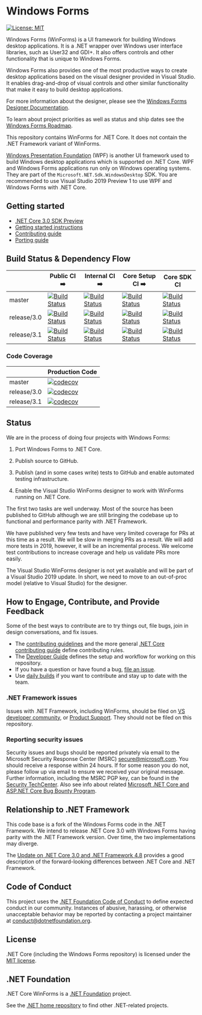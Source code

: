 # Windows Forms

[![License: MIT](https://img.shields.io/badge/License-MIT-green.svg)](https://github.com/dotnet/winforms/blob/master/LICENSE.TXT)

Windows Forms (WinForms) is a UI framework for building Windows desktop applications. It is a .NET wrapper over Windows user interface libraries, such as User32 and GDI+. It also offers controls and other functionality that is unique to Windows Forms.

Windows Forms also provides one of the most productive ways to create desktop applications based on the visual designer provided in Visual Studio. It enables drag-and-drop of visual controls and other similar functionality that make it easy to build desktop applications.

For more information about the designer, please see the [Windows Forms Designer Documentation](Documentation/winforms-designer.md).

To learn about project priorities as well as status and ship dates see the [Windows Forms Roadmap](roadmap.md).

This repository contains WinForms for .NET Core. It does not contain the .NET Framework variant of WinForms.

[Windows Presentation Foundation][wpf] (WPF) is another UI framework used to build Windows desktop applications which is supported on .NET Core. WPF and Windows Forms applications  run only on Windows operating systems. They are part of the `Microsoft.NET.Sdk.WindowsDesktop` SDK. You are recommended to use Visual Studio 2019 Preview 1 to use WPF and Windows Forms with .NET Core.

## Getting started

* [.NET Core 3.0 SDK Preview][.net-core-3.0-sdk-preview]
* [Getting started instructions][getting-started]
* [Contributing guide][contributing]
* [Porting guide][porting-guidelines]

## Build Status & Dependency Flow

|               | Public CI                                  :arrow_right:  | Internal CI                                    :arrow_right:  | Core Setup CI                                     :arrow_right:  | Core SDK CI                                                   |
|-------------  |---------------------------------------------------------  |-------------------------------------------------------------  |----------------------------------------------------------------  |-------------------------------------------------------------  |
| master        | [![Build Status][master-public-build]][public-build]      | [![Build Status][master-internal-build]][internal-build]      | [![Build Status][master-core-setup-build]][core-setup-build]     | [![Build Status][master-core-sdk-build]][core-sdk-build]      |
| release/3.0   | [![Build Status][release3-public-build]][public-build]    | [![Build Status][release3-internal-build]][internal-build]    | [![Build Status][release3-core-setup-build]][core-setup-build]   | [![Build Status][release3-core-sdk-build]][core-sdk-build]    |
| release/3.1   | [![Build Status][release31-public-build]][public-build]   | [![Build Status][release31-internal-build]][internal-build]   | [![Build Status][release31-core-setup-build]][core-setup-build]  | [![Build Status][release31-core-sdk-build]][core-sdk-build]   |

### Code Coverage

|               | Production Code                                   | 
|-------------  |-------------------------------------------------  |
| master        | [![codecov][master-coverage-prod]][coverage]      |
| release/3.0   | [![codecov][release3-coverage-prod]][coverage]    |
| release/3.1   | [![codecov][release31-coverage-prod]][coverage]   |

## Status

We are in the process of doing four projects with Windows Forms:

1. Port Windows Forms to .NET Core.

1. Publish source to GitHub.

1. Publish (and in some cases write) tests to GitHub and enable automated testing infrastructure.

1. Enable the Visual Studio WinForms designer to work with WinForms running on .NET Core.

The first two tasks are well underway. Most of the source has been published to GitHub although we are still bringing the codebase up to functional and performance parity with .NET Framework.

We have published very few tests and have very limited coverage for PRs at this time as a result. We will be slow in merging PRs as a result. We will add more tests in 2019, however, it will be an incremental process. We welcome test contributions to increase coverage and help us validate PRs more easily.

The Visual Studio WinForms designer is not yet available and will be part of a Visual Studio 2019 update. In short, we need to move to an out-of-proc model (relative to Visual Studio) for the designer.

## How to Engage, Contribute, and Provide Feedback

Some of the best ways to contribute are to try things out, file bugs, join in design conversations, and fix issues.

* The [contributing guidelines][contributing] and the more general [.NET Core contributing guide][corefx-contributing] define contributing rules.
* The [Developer Guide][developing] defines the setup and workflow for working on this repository.
* If you have a question or have found a bug, [file an issue][issue-new].
* Use [daily builds][getting-started] if you want to contribute and stay up to date with the team.

### .NET Framework issues

Issues with .NET Framework, including WinForms, should be filed on [VS developer community][developer-community], or [Product Support][product-support]. They should not be filed on this repository.

### Reporting security issues

Security issues and bugs should be reported privately via email to the Microsoft Security Response Center (MSRC) <secure@microsoft.com>. You should receive a response within 24 hours. If for some reason you do not, please follow up via email to ensure we received your original message. Further information, including the MSRC PGP key, can be found in the [Security TechCenter][faqs-report-an-issue]. Also see info about related [Microsoft .NET Core and ASP.NET Core Bug Bounty Program][bounty-dot-net-core].

## Relationship to .NET Framework

This code base is a fork of the Windows Forms code in the .NET Framework. We intend to release .NET Core 3.0 with Windows Forms having parity with the .NET Framework version. Over time, the two implementations may diverge.

The [Update on .NET Core 3.0 and .NET Framework 4.8][update-on-net-core-3-0-and-net-framework-4-8] provides a good description of the forward-looking differences between .NET Core and .NET Framework.

## Code of Conduct

This project uses the [.NET Foundation Code of Conduct][dotnet-code-of-conduct] to define expected conduct in our community. Instances of abusive, harassing, or otherwise unacceptable behavior may be reported by contacting a project maintainer at conduct@dotnetfoundation.org.

## License

.NET Core (including the Windows Forms repository) is licensed under the [MIT license](LICENSE.TXT).

## .NET Foundation

.NET Core WinForms is a [.NET Foundation][.net-foundation] project.

See the [.NET home repository][dotnet-home] to find other .NET-related projects.

[getting-started]: Documentation/getting-started.md
[contributing]: Documentation/contributing.md
[porting-guidelines]: Documentation/porting-guidelines.md
[developing]: Documentation/developer-guide.md

[wpf]: https://github.com/dotnet/wpf
[.net-core-3.0-sdk-preview]: https://dotnet.microsoft.com/download/dotnet-core/3.0
[corefx-contributing]: https://github.com/dotnet/corefx/blob/master/Documentation/project-docs/contributing.md
[issue-new]: https://github.com/dotnet/winforms/issues/new
[developer-community]: https://developercommunity.visualstudio.com/spaces/61/index.html
[product-support]: https://support.microsoft.com/en-us/contactus?ws=support
[faqs-report-an-issue]: https://www.microsoft.com/msrc/faqs-report-an-issue
[bounty-dot-net-core]: https://www.microsoft.com/msrc/bounty-dot-net-core
[update-on-net-core-3-0-and-net-framework-4-8]: https://blogs.msdn.microsoft.com/dotnet/2018/10/04/update-on-net-core-3-0-and-net-framework-4-8/
[dotnet-code-of-conduct]: https://dotnetfoundation.org/code-of-conduct
[.net-foundation]: https://www.dotnetfoundation.org/projects
[dotnet-home]: https://github.com/Microsoft/dotnet

[master-public-build]: https://dev.azure.com/dnceng/public/_apis/build/status/267?branchName=master
[release3-public-build]: https://dev.azure.com/dnceng/public/_apis/build/status/267?branchName=release%2f3.0
[release31-public-build]: https://dev.azure.com/dnceng/public/_apis/build/status/267?branchName=release%2f3.1
[public-build]: https://dnceng.visualstudio.com/public/_build?definitionId=267

[master-internal-build]: https://dev.azure.com/dnceng/internal/_apis/build/status/164?branchName=master
[release3-internal-build]: https://dev.azure.com/dnceng/internal/_apis/build/status/164?branchName=release%2f3.0
[release31-internal-build]: https://dev.azure.com/dnceng/internal/_apis/build/status/164?branchName=release%2f3.1
[internal-build]: https://dnceng.visualstudio.com/internal/_build?definitionId=164

[master-core-setup-build]: https://dev.azure.com/dnceng/internal/_apis/build/status/288?branchName=master
[release3-core-setup-build]: https://dev.azure.com/dnceng/internal/_apis/build/status/288?branchName=release%2f3.0
[release31-core-setup-build]: https://dev.azure.com/dnceng/internal/_apis/build/status/288?branchName=release%2f3.1
[core-setup-build]: https://dev.azure.com/dnceng/internal/_build?definitionId=288

[master-core-sdk-build]: https://dev.azure.com/dnceng/internal/_apis/build/status/286?branchName=master
[release3-core-sdk-build]: https://dev.azure.com/dnceng/internal/_apis/build/status/286?branchName=release%2f3.0.1xx
[release31-core-sdk-build]: https://dev.azure.com/dnceng/internal/_apis/build/status/286?branchName=release%2f3.1.1xx
[core-sdk-build]: https://dev.azure.com/dnceng/internal/_build?definitionId=286

[master-coverage-prod]: https://codecov.io/gh/dotnet/winforms/branch/master/graph/badge.svg?flag=production
[release3-coverage-prod]: https://codecov.io/gh/dotnet/winforms/branch/release%2F3.0/graph/badge.svg?flag=production
[release31-coverage-prod]: https://codecov.io/gh/dotnet/winforms/branch/release%2F3.1/graph/badge.svg?flag=production
[coverage]: https://codecov.io/gh/dotnet/winforms
